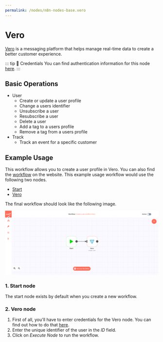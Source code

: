 ```yaml
---
permalink: /nodes/n8n-nodes-base.vero
---
```


# Vero

[Vero](https://www.getvero.com/) is a messaging platform that helps manage real-time data to create a better customer experience.

::: tip 🔑 Credentials
You can find authentication information for this node [here](../../../credentials/Vero/README.md).
:::

## Basic Operations

- User
    - Create or update a user profile
    - Change a users identifier
    - Unsubscribe a user
    - Resubscribe a user
    - Delete a user
    - Add a tag to a users profile
    - Remove a tag from a users profile
- Track
    - Track an event for a specific customer


## Example Usage

This workflow allows you to create a user profile in Vero. You can also find the [workflow](https://n8n.io/workflows/499) on the website. This example usage workflow would use the following two nodes.
- [Start](../../core-nodes/Start/README.md)
- [Vero]()

The final workflow should look like the following image.

![A workflow with the Vero node](./workflow.png)

### 1. Start node

The start node exists by default when you create a new workflow.

### 2. Vero node

1. First of all, you'll have to enter credentials for the Vero node. You can find out how to do that [here](../../../credentials/Vero/README.md).
2. Enter the unique identifier of the user in the *ID* field.
3. Click on *Execute Node* to run the workflow.
